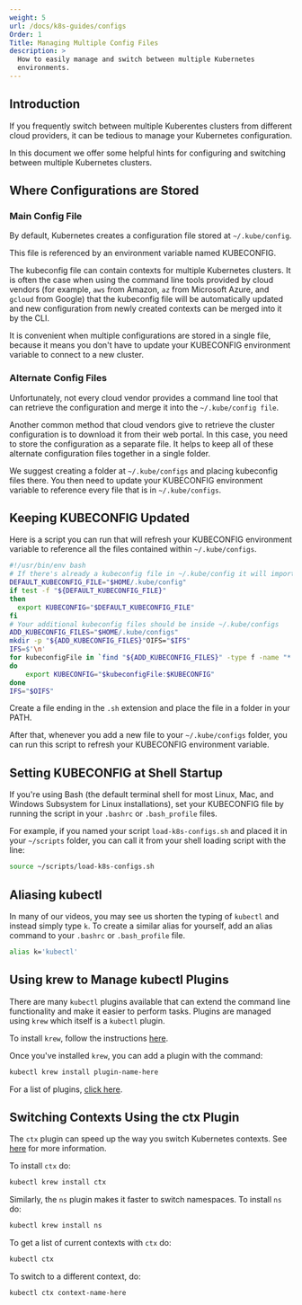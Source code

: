 ```yaml
---
weight: 5
url: /docs/k8s-guides/configs
Order: 1
Title: Managing Multiple Config Files
description: >
  How to easily manage and switch between multiple Kubernetes
  environments.
---
```


## Introduction

If you frequently switch between multiple Kuberentes clusters from
different cloud providers, it can be tedious to manage your Kubernetes
configuration.

In this document we offer some helpful hints for configuring and switching
between multiple Kubernetes clusters.

## Where Configurations are Stored

### Main Config File

By default, Kubernetes creates a configuration file stored at ```~/.kube/config```.

This file is referenced by an environment variable named KUBECONFIG.

The kubeconfig file can contain contexts for multiple Kubernetes clusters. It
is often the case when using the command line tools provided by cloud vendors
(for example, ```aws``` from Amazon, ```az``` from Microsoft Azure, and ```gcloud``` from Google)
that the kubeconfig file will be automatically updated and new configuration from
newly created contexts can be merged into it by the CLI.

It is convenient when multiple configurations are stored in a single file, because
it means you don't have to update your KUBECONFIG environment variable to connect
to a new cluster.

### Alternate Config Files

Unfortunately, not every cloud vendor provides a command line tool that can retrieve
the configuration and merge it into the ```~/.kube/config file```.

Another common method that cloud vendors give to retrieve the cluster configuration is to
download it from their web portal. In this case, you need to store the configuration
as a separate file. It helps to keep all of these alternate configuration files
together in a single folder.

We suggest creating a folder at ```~/.kube/configs``` and placing kubeconfig files there.
You then need to update your KUBECONFIG environment variable to reference every file
that is in ```~/.kube/configs```.

## Keeping KUBECONFIG Updated

Here is a script you can run that will refresh your KUBECONFIG environment variable to
reference all the files contained within ```~/.kube/configs```.

```bash
#!/usr/bin/env bash
# If there's already a kubeconfig file in ~/.kube/config it will import that too and all the contexts
DEFAULT_KUBECONFIG_FILE="$HOME/.kube/config"
if test -f "${DEFAULT_KUBECONFIG_FILE}"
then
  export KUBECONFIG="$DEFAULT_KUBECONFIG_FILE"
fi
# Your additional kubeconfig files should be inside ~/.kube/configs
ADD_KUBECONFIG_FILES="$HOME/.kube/configs"
mkdir -p "${ADD_KUBECONFIG_FILES}"OIFS="$IFS"
IFS=$'\n'
for kubeconfigFile in `find "${ADD_KUBECONFIG_FILES}" -type f -name "*.yml" -o -name "*.yaml"`
do
    export KUBECONFIG="$kubeconfigFile:$KUBECONFIG"
done
IFS="$OIFS"
```

Create a file ending in the ```.sh``` extension and place the file in a folder in your PATH.

After that, whenever you add a new file to your ```~/.kube/configs``` folder, you can run
this script to refresh your KUBECONFIG environment variable.

## Setting KUBECONFIG at Shell Startup

If you're using Bash (the default terminal shell for most Linux, Mac, and Windows Subsystem for Linux
installations), set your KUBECONFIG file by running the script in your ```.bashrc``` or
```.bash_profile``` files.

For example, if you named your script ```load-k8s-configs.sh``` and placed it in your
```~/scripts``` folder, you can call it from your shell loading script with the line:

```bash
source ~/scripts/load-k8s-configs.sh
```

## Aliasing kubectl

In many of our videos, you may see us shorten the typing of ```kubectl``` and instead
simply type ```k```. To create a similar alias for yourself, add an alias command to your
```.bashrc``` or ```.bash_profile``` file.

```bash
alias k='kubectl'
```

## Using krew to Manage kubectl Plugins

There are many ```kubectl``` plugins available that can extend the command line functionality
and make it easier to perform tasks. Plugins are managed using ```krew``` which itself is a
```kubectl``` plugin.

To install ```krew```, follow the instructions [here](https://krew.sigs.k8s.io/docs/user-guide/setup/install/).

Once you've installed ```krew```, you can add a plugin with the command:

```bash
kubectl krew install plugin-name-here
```

For a list of plugins, [click here](https://krew.sigs.k8s.io/plugins/).

## Switching Contexts Using the ctx Plugin

The ```ctx``` plugin can speed up the way you switch Kubernetes contexts.
See [here](https://github.com/ahmetb/kubectx) for more information.

To install ```ctx``` do:

```bash
kubectl krew install ctx
```

Similarly, the ```ns``` plugin makes it faster to switch namespaces. To install
```ns``` do:

```bash
kubectl krew install ns
```

To get a list of current contexts with ```ctx``` do:

```bash
kubectl ctx
```

To switch to a different context, do:

```bash
kubectl ctx context-name-here
```